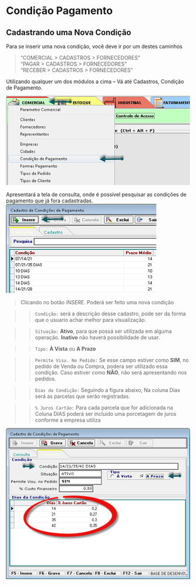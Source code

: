 # Condição Pagamento
## Cadastrando uma Nova Condição

Para se inserir uma nova condição, você deve ir por um destes caminhos

> “COMERCIAL > CADASTROS > FORNECEDORES”  
> “PAGAR > CADASTROS > FORNECEDORES”  
> “RECEBER > CADASTROS > FORNECEDORES”  

Utilizando qualquer um dos módulos a cima – Vá até Cadastros, Condição de Pagamento.  

![1](/img/cadastro-condicao-pagamento/1.png)  

Apresentará a tela de consulta, onde é possível pesquisar as condições de pagamento que já fora cadastradas.  
![2](/img/cadastro-condicao-pagamento/2.png)  

> Clicando no botão *INSERE*. Poderá ser feito uma nova condição

>> `Condição:` será a descrição desse cadastro, pode ser da forma que o usuario achar melhor para visualização.  

>> `Situação:` **Ativo**, para que possá ser utilizada em alguma operação. **Inativo** não haverá possibilidade de usar.  

>> `Tipo:` **À Vista** ou **A Prazo**  

>> `Permite Visu. No Pedido:` Se esse campo estiver como **SIM**, no pedido de Venda ou Compra, podera ser utilizado essa condição. Caso estiver como **NÃO**, não será apresentando nos pedidos.  

>>`Dias da Condição:` Seguindo a figura abaixo, Na coluna Dias será as parcelas que serão registradas.  

>> `% Juros Cartão:` Para cada parcela que for adicionada na Coluna DIAS poderá ser incluido uma porcetagem de juros  conforme a empresa utiliza  

![3](/img/cadastro-condicao-pagamento/3.png)  
